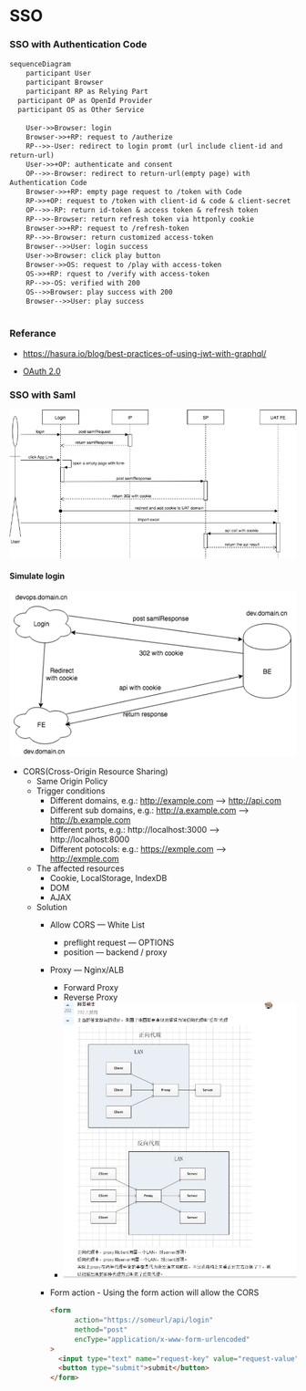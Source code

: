 # SSO

### SSO with Authentication Code

```mermaid
sequenceDiagram
	participant User
	participant Browser
	participant RP as Relying Part
  participant OP as OpenId Provider
  participant OS as Other Service

	User->>Browser: login
	Browser->>+RP: request to /autherize
	RP-->>-User: redirect to login promt (url include client-id and return-url)
	User->>+OP: authenticate and consent
	OP-->>-Browser: redirect to return-url(empty page) with Authentication Code
	Browser->>+RP: empty page request to /token with Code
	RP->>+OP: request to /token with client-id & code & client-secret
	OP-->>-RP: return id-token & access token & refresh token
	RP-->>-Browser: return refresh token via httponly cookie
	Browser->>+RP: request to /refresh-token
	RP-->>-Browser: return customized access-token
	Browser-->>User: login success
	User->>Browser: click play button
	Browser->>OS: request to /play with access-token
	OS->>+RP: rquest to /verify with access-token
	RP-->>-OS: verified with 200
	OS-->>Browser: play success with 200
	Browser-->>User: play success
	
```

### Referance

- https://hasura.io/blog/best-practices-of-using-jwt-with-graphql/

- [OAuth 2.0](https://auth0.com/docs/flows/authorization-code-flow)



### SSO with Saml

![Login](images/Login.png)



#### Simulate login

![Login Simulator](images/Login-Simulator.png)

- CORS(Cross-Origin Resource Sharing)
  - Same Origin Policy
  - Trigger conditions
    - Different domains, e.g.: http://example.com —> http://api.com
    - Different sub domains, e.g.: http://a.example.com —> http://b.example.com 
    - Different ports, e.g.: http://localhost:3000 —> http://localhost:8000
    - Different potocols: e.g.: https://exmple.com —> http://exmple.com
  - The affected resources
    - Cookie, LocalStorage, IndexDB
    - DOM
    - AJAX
  - Solution
    - Allow CORS — White List
      - preflight request — OPTIONS
      - position — backend / proxy

    - Proxy — Nginx/ALB
      - Forward Proxy
      - Reverse Proxy
      - ![Proxy](images/Proxy.png)

    - Form action - Using the form action will allow the CORS

      ```html
      <form 
            action="https://someurl/api/login" 
            method="post" 
            encType="application/x-www-form-urlencoded"
      >
      	<input type="text" name="request-key" value="request-value"/>
        <button type="submit">submit</button>
      </form>
      ```

